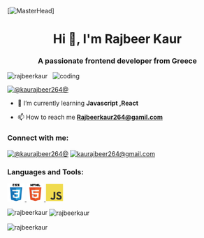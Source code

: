 [![MasterHead](https://1.bp.blogspot.com/-7A4WynwLsMw/XbBpCXG8fHI/AAAAAAAAMt4/uOa1bpLskYgrwGbllhSu2SDj_Mig8SXJQCLcBGAsYHQ/s1600/2000_600px.gif)]
<h1 align="center">Hi 👋, I'm Rajbeer Kaur</h1>
<h3 align="center">A passionate frontend developer from Greece</h3>
<img align="right" alt="coding" width="400" src="https://th.bing.com/th/id/OIP.d8NUaUlkDFNbiRJ9utSQPAHaK0?pid=ImgDet&rs=1&adlt=strict">

<p align="left"> <img src="https://komarev.com/ghpvc/?username=rajbeerkaur&label=Profile%20views&color=0e75b6&style=flat" alt="rajbeerkaur" /> </p>

<p align="left"> <a href="https://twitter.com/@kaurajbeer264@" target="blank"><img src="https://img.shields.io/twitter/follow/@kaurajbeer264@?logo=twitter&style=for-the-badge" alt="@kaurajbeer264@" /></a> </p>

- 🌱 I’m currently learning **Javascript ,React**

- 📫 How to reach me **Rajbeerkaur264@gamil.com**

<h3 align="left">Connect with me:</h3>
<p align="left">
<a href="https://twitter.com/@kaurajbeer264@" target="blank"><img align="center" src="https://raw.githubusercontent.com/rahuldkjain/github-profile-readme-generator/master/src/images/icons/Social/twitter.svg" alt="@kaurajbeer264@" height="30" width="40" /></a>
<a href="https://linkedin.com/in/kaurajbeer264@gmail.com" target="blank"><img align="center" src="https://raw.githubusercontent.com/rahuldkjain/github-profile-readme-generator/master/src/images/icons/Social/linked-in-alt.svg" alt="kaurajbeer264@gmail.com" height="30" width="40" /></a>
</p>

<h3 align="left">Languages and Tools:</h3>
<p align="left"> <a href="https://www.w3schools.com/css/" target="_blank" rel="noreferrer"> <img src="https://raw.githubusercontent.com/devicons/devicon/master/icons/css3/css3-original-wordmark.svg" alt="css3" width="40" height="40"/> </a> <a href="https://www.w3.org/html/" target="_blank" rel="noreferrer"> <img src="https://raw.githubusercontent.com/devicons/devicon/master/icons/html5/html5-original-wordmark.svg" alt="html5" width="40" height="40"/> </a> <a href="https://developer.mozilla.org/en-US/docs/Web/JavaScript" target="_blank" rel="noreferrer"> <img src="https://raw.githubusercontent.com/devicons/devicon/master/icons/javascript/javascript-original.svg" alt="javascript" width="40" height="40"/> </a> </p>

<p><img align="left" src="https://github-readme-stats.vercel.app/api/top-langs?username=rajbeerkaur&show_icons=true&locale=en&layout=compact" alt="rajbeerkaur" /></p>

<p>&nbsp;<img align="center" src="https://github-readme-stats.vercel.app/api?username=rajbeerkaur&show_icons=true&locale=en" alt="rajbeerkaur" /></p>

<p><img align="center" src="https://github-readme-streak-stats.herokuapp.com/?user=rajbeerkaur&" alt="rajbeerkaur" /></p>

